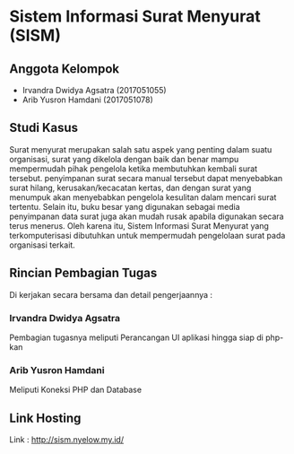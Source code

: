 # Sistem Informasi Surat Menyurat (SISM)
## Anggota Kelompok
- Irvandra Dwidya Agsatra (2017051055)
- Arib Yusron Hamdani (2017051078)

## Studi Kasus
Surat menyurat merupakan salah satu aspek yang penting dalam suatu organisasi, surat yang dikelola dengan baik dan benar mampu mempermudah pihak pengelola ketika membutuhkan kembali surat tersebut. penyimpanan surat secara manual tersebut dapat menyebabkan surat hilang, kerusakan/kecacatan kertas, dan dengan surat yang menumpuk akan menyebabkan pengelola kesulitan dalam mencari surat tertentu. Selain itu, buku besar yang digunakan sebagai media penyimpanan data surat juga akan mudah rusak apabila digunakan secara terus menerus. Oleh karena itu, Sistem Informasi Surat Menyurat yang terkomputerisasi dibutuhkan untuk mempermudah pengelolaan surat pada organisasi terkait.

## Rincian Pembagian Tugas
Di kerjakan secara bersama dan detail pengerjaannya :
### Irvandra Dwidya Agsatra
Pembagian tugasnya meliputi Perancangan UI aplikasi hingga siap di php-kan
### Arib Yusron Hamdani
Meliputi Koneksi PHP dan Database

## Link Hosting
Link : http://sism.nyelow.my.id/
